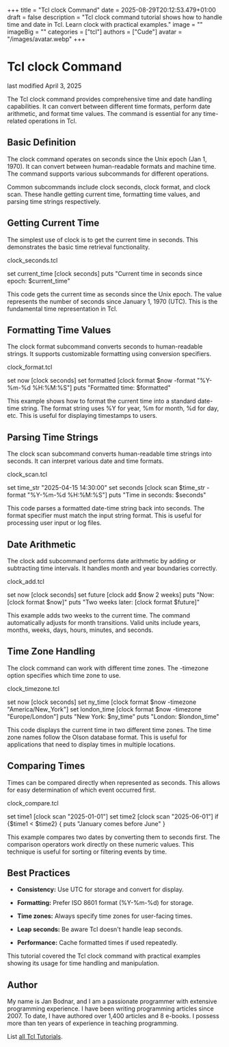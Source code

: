 +++
title = "Tcl clock Command"
date = 2025-08-29T20:12:53.479+01:00
draft = false
description = "Tcl clock command tutorial shows how to handle time and date in Tcl. Learn clock with practical examples."
image = ""
imageBig = ""
categories = ["tcl"]
authors = ["Cude"]
avatar = "/images/avatar.webp"
+++

# Tcl clock Command

last modified April 3, 2025

The Tcl clock command provides comprehensive time and date handling
capabilities. It can convert between different time formats, perform date
arithmetic, and format time values. The command is essential for any time-
related operations in Tcl.

## Basic Definition

The clock command operates on seconds since the Unix epoch (Jan 1,
1970). It can convert between human-readable formats and machine time. The
command supports various subcommands for different operations.

Common subcommands include clock seconds, clock format,
and clock scan. These handle getting current time, formatting time
values, and parsing time strings respectively.

## Getting Current Time

The simplest use of clock is to get the current time in seconds.
This demonstrates the basic time retrieval functionality.

clock_seconds.tcl
  

set current_time [clock seconds]
puts "Current time in seconds since epoch: $current_time"

This code gets the current time as seconds since the Unix epoch. The value
represents the number of seconds since January 1, 1970 (UTC). This is the
fundamental time representation in Tcl.

## Formatting Time Values

The clock format subcommand converts seconds to human-readable
strings. It supports customizable formatting using conversion specifiers.

clock_format.tcl
  

set now [clock seconds]
set formatted [clock format $now -format "%Y-%m-%d %H:%M:%S"]
puts "Formatted time: $formatted"

This example shows how to format the current time into a standard date-time
string. The format string uses %Y for year, %m for month, %d for day, etc.
This is useful for displaying timestamps to users.

## Parsing Time Strings

The clock scan subcommand converts human-readable time strings
into seconds. It can interpret various date and time formats.

clock_scan.tcl
  

set time_str "2025-04-15 14:30:00"
set seconds [clock scan $time_str -format "%Y-%m-%d %H:%M:%S"]
puts "Time in seconds: $seconds"

This code parses a formatted date-time string back into seconds. The format
specifier must match the input string format. This is useful for processing
user input or log files.

## Date Arithmetic

The clock add subcommand performs date arithmetic by adding or
subtracting time intervals. It handles month and year boundaries correctly.

clock_add.tcl
  

set now [clock seconds]
set future [clock add $now 2 weeks]
puts "Now: [clock format $now]"
puts "Two weeks later: [clock format $future]"

This example adds two weeks to the current time. The command automatically
adjusts for month transitions. Valid units include years, months, weeks,
days, hours, minutes, and seconds.

## Time Zone Handling

The clock command can work with different time zones. The
-timezone option specifies which time zone to use.

clock_timezone.tcl
  

set now [clock seconds]
set ny_time [clock format $now -timezone "America/New_York"]
set london_time [clock format $now -timezone "Europe/London"]
puts "New York: $ny_time"
puts "London: $london_time"

This code displays the current time in two different time zones. The time
zone names follow the Olson database format. This is useful for applications
that need to display times in multiple locations.

## Comparing Times

Times can be compared directly when represented as seconds. This allows for
easy determination of which event occurred first.

clock_compare.tcl
  

set time1 [clock scan "2025-01-01"]
set time2 [clock scan "2025-06-01"]
if {$time1 &lt; $time2} {
    puts "January comes before June"
}

This example compares two dates by converting them to seconds first. The
comparison operators work directly on these numeric values. This technique
is useful for sorting or filtering events by time.

## Best Practices

- **Consistency:** Use UTC for storage and convert for display.

- **Formatting:** Prefer ISO 8601 format (%Y-%m-%d) for storage.

- **Time zones:** Always specify time zones for user-facing times.

- **Leap seconds:** Be aware Tcl doesn't handle leap seconds.

- **Performance:** Cache formatted times if used repeatedly.

 

This tutorial covered the Tcl clock command with practical
examples showing its usage for time handling and manipulation.

## Author

My name is Jan Bodnar, and I am a passionate programmer with extensive
programming experience. I have been writing programming articles since 2007.
To date, I have authored over 1,400 articles and 8 e-books. I possess more
than ten years of experience in teaching programming.

List [all Tcl Tutorials](/tcl/).